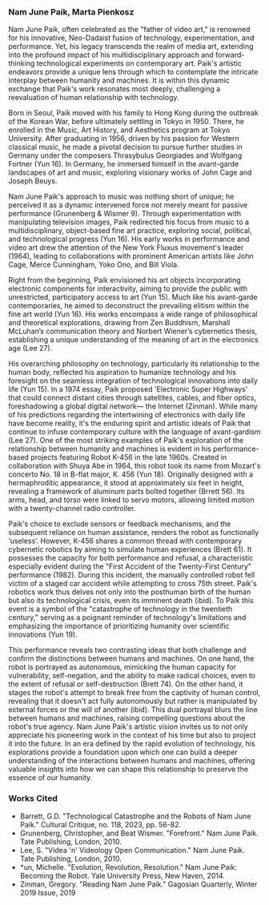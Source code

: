 ### Nam June Paik, Marta Pienkosz

Nam June Paik, often celebrated as the "father of video art," is renowned for his innovative, Neo-Dadaist fusion of technology, experimentation, and performance. Yet, his legacy transcends the realm of media art, extending into the profound impact of his multidisciplinary approach and forward-thinking technological experiments on contemporary art. Paik's artistic endeavors provide a unique lens through which to contemplate the intricate interplay between humanity and machines. It is within this dynamic exchange that Paik's work resonates most deeply, challenging a reevaluation of human relationship with technology.

Born in Seoul, Paik moved with his family to Hong Kong during the outbreak of the Korean War, before ultimately settling in Tokyo in 1950. There, he enrolled in the Music, Art History, and Aesthetics program at Tokyo University. After graduating in 1956, driven by his passion for Western classical music, he made a pivotal decision to pursue further studies in Germany under the composers Thrasybulus Georgiades and Wolfgang Fortner (Yun 16). In Germany, he immersed himself in the avant-garde landscapes of art and music, exploring visionary works of John Cage and Joseph Beuys.

Nam June Paik's approach to music was nothing short of unique; he perceived it as a dynamic intervened force not merely meant for passive performance (Grunenberg & Wismer 9). Through experimentation with manipulating television images, Paik redirected his focus from music to a multidisciplinary, object-based fine art practice, exploring social, political, and technological progress (Yun 16). His early works in performance and video art drew the attention of the New York Fluxus movement's leader (1964), leading to collaborations with prominent American artists like John Cage, Merce Cunningham, Yoko Ono, and Bill Viola.

Right from the beginning, Paik envisioned his art objects incorporating electronic components for interactivity, aiming to provide the public with unrestricted, participatory access to art (Yun 15). Much like his avant-garde contemporaries, he aimed to deconstruct the prevailing elitism within the fine art world (Yun 16). His works encompass a wide range of philosophical and theoretical explorations, drawing from Zen Buddhism, Marshall McLuhan’s communication theory and Norbert Wiener’s cybernetics thesis, establishing a unique understanding of the meaning of art in the electronics age (Lee 27).

His overarching philosophy on technology, particularly its relationship to the human body, reflected his aspiration to humanize technology and his foresight on the seamless integration of technological innovations into daily life (Yun 15). In a 1974 essay, Paik proposed 'Electronic Super Highways' that could connect distant cities through satellites, cables, and fiber optics, foreshadowing a global digital network— the Internet (Zinman). While many of his predictions regarding the intertwining of electronics with daily life have become reality, it's the enduring spirit and artistic ideals of Paik that continue to infuse contemporary culture with the language of avant-gardism (Lee 27).
One of the most striking examples of Paik's exploration of the relationship between humanity and machines is evident in his performance-based projects featuring Robot K-456 in the late 1960s. Created in collaboration with Shuya Abe in 1964, this robot took its name from Mozart's concerto No. 18 in B-flat major, K. 456 (Yun 18). Originally designed with a hermaphroditic appearance, it stood at approximately six feet in height, revealing a framework of aluminum parts bolted together (Brrett 56). Its arms, head, and torso were linked to servo motors, allowing limited motion with a twenty-channel radio controller.

Paik's choice to exclude sensors or feedback mechanisms, and the subsequent reliance on human assistance, renders the robot as functionally ‘useless’. However, K-456 shares a common thread with contemporary cybernetic robotics by aiming to simulate human experiences (Brett 61). It possesses the capacity for both performance and refusal, a characteristic especially evident during the "First Accident of the Twenty-First Century" performance (1982). During this incident, the manually controlled robot fell victim of a staged car accident while attempting to cross 75th street. Paik's robotics work thus delves not only into the posthuman birth of the human but also its technological crisis, even its imminent death (ibid). To Paik this event is a symbol of the "catastrophe of technology in the twentieth century," serving as a poignant reminder of technology's limitations and emphasizing the importance of prioritizing humanity over scientific innovations (Yun 19).

This performance reveals two contrasting ideas that both challenge and confirm the distinctions between humans and machines. On one hand, the robot is portrayed as autonomous, mimicking the human capacity for vulnerability, self-negation, and the ability to make radical choices, even to the extent of refusal or self-destruction (Brett 74). On the other hand, it stages the robot's attempt to break free from the captivity of human control, revealing that it doesn't act fully autonomously but rather is manipulated by external forces or the will of another (ibid). This dual portrayal blurs the line between humans and machines, raising compelling questions about the robot's true agency.
Nam June Paik's artistic vision invites us to not only appreciate his pioneering work in the context of his time but also to project it into the future. In an era defined by the rapid evolution of technology, his explorations provide a foundation upon which one can build a deeper understanding of the interactions between humans and machines, offering valuable insights into how we can shape this relationship to preserve the essence of our humanity.

### Works Cited

* Barrett, G.D. "Technological Catastrophe and the Robots of Nam June Paik." Cultural Critique, no. 118, 2023, pp. 56-82.
* Grunenberg, Christopher, and Beat Wismer. "Forefront." Nam June Paik. Tate Publishing, London, 2010.
* Lee, S. "Videa 'n' Videology Open Communication." Nam June Paik. Tate Publishing, London, 2010.
* *un, Michelle. "Evolution, Revolution, Resolution." Nam June Paik: Becoming the Robot. Yale University Press, New Haven, 2014.
* Zinman, Gregory. "Reading Nam June Paik." Gagosian Quarterly, Winter 2019 Issue, 2019
